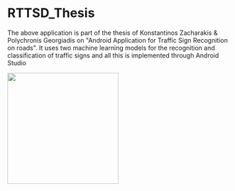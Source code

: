 # RTTSD_Thesis
The above application is part of the thesis of Konstantinos Zacharakis & Polychronis Georgiadis on "Android Application for Traffic Sign Recognition on roads". It uses two machine learning models for the recognition and classification of traffic signs and all this is implemented through Android Studio

<img src="https://github.com/TehKonnos/RTTSD_Thesis/raw/main/Rttsd%20Simulator%20(1).gif" width="250" height="250">
